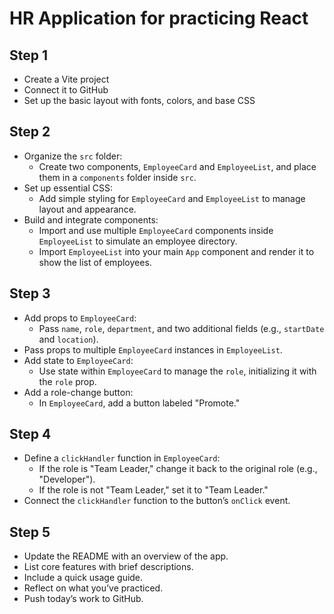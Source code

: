 # HR Application for practicing React

## Step 1

- Create a Vite project
- Connect it to GitHub
- Set up the basic layout with fonts, colors, and base CSS

## Step 2

- Organize the `src` folder:
  - Create two components, `EmployeeCard` and `EmployeeList`, and place them in a `components` folder inside `src`.
- Set up essential CSS:
  - Add simple styling for `EmployeeCard` and `EmployeeList` to manage layout and appearance.
- Build and integrate components:
  - Import and use multiple `EmployeeCard` components inside `EmployeeList` to simulate an employee directory.
  - Import `EmployeeList` into your main `App` component and render it to show the list of employees.

## Step 3

- Add props to `EmployeeCard`:
  - Pass `name`, `role`, `department`, and two additional fields (e.g., `startDate` and `location`).
- Pass props to multiple `EmployeeCard` instances in `EmployeeList`.
- Add state to `EmployeeCard`:
  - Use state within `EmployeeCard` to manage the `role`, initializing it with the `role` prop.
- Add a role-change button:
  - In `EmployeeCard`, add a button labeled "Promote."

## Step 4

- Define a `clickHandler` function in `EmployeeCard`:
  - If the role is "Team Leader," change it back to the original role (e.g., "Developer").
  - If the role is not "Team Leader," set it to "Team Leader."
- Connect the `clickHandler` function to the button’s `onClick` event.

## Step 5

- Update the README with an overview of the app.
- List core features with brief descriptions.
- Include a quick usage guide.
- Reflect on what you’ve practiced.
- Push today’s work to GitHub.